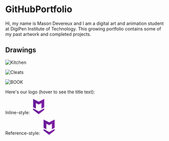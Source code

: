 # GitHubPortfolio
Hi, my name is Mason Devereux and I am a digital art and animation student at DigiPen Institute of Technology. This growing portfolio contains some of my past artwork and completed projects.

## Drawings

![Kitchen](https://github.com/MasonDevereux/masondevereux.github.io/blob/main/IMG-4725-Original.jpg "Kitchen Still Life")

![Cleats](https://github.com/MasonDevereux/masondevereux.github.io/blob/main/IMG-4732-Original.jpg)

![BOOK](https://images.unsplash.com/photo-1589998059171-988d887df646?ixlib=rb-4.0.3&ixid=M3wxMjA3fDB8MHxzZWFyY2h8Mnx8b3BlbiUyMGJvb2t8ZW58MHx8MHx8fDA%3D&w=1000&q=80)

Here's our logo (hover to see the title text):

Inline-style: 
![alt text](https://github.com/adam-p/markdown-here/raw/master/src/common/images/icon48.png "Logo Title Text 1")

Reference-style: 
![alt text][logo]

[logo]: https://github.com/adam-p/markdown-here/raw/master/src/common/images/icon48.png "Logo Title Text 2"
